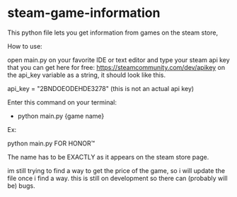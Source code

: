 # steam-game-information

This python file lets you get information from games on the steam store,

How to use:

open main.py on your favorite IDE or text editor and type your steam api key that you can get here for free: https://steamcommunity.com/dev/apikey on the api_key variable as a string, it should look like this.

api_key = "2BNDOEODEHDE3278" (this is not an actual api key)

Enter this command on your terminal:

- python main.py {game name}

Ex: 

python main.py FOR HONOR™

The name has to be EXACTLY as it appears on the steam store page.

im still trying to find a way to get the price of the game, so i will update the file once i find a way.
this is still on development so there can (probably will be) bugs.
